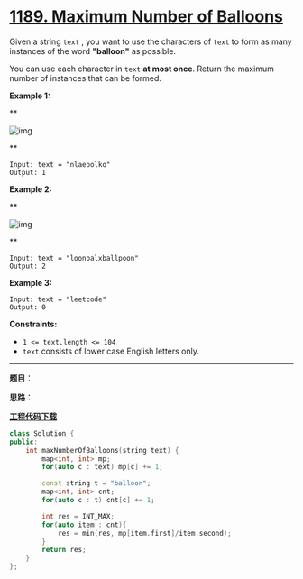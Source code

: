 # [1189. Maximum Number of Balloons](https://leetcode.com/problems/maximum-number-of-balloons/)

Given a string `text` , you want to use the characters of `text` to form as many instances of the word **"balloon"** as possible.

You can use each character in `text` **at most once**. Return the maximum number of instances that can be formed.

**Example 1:**

**

![img](https://assets.leetcode.com/uploads/2019/09/05/1536_ex1_upd.JPG)

**

```
Input: text = "nlaebolko"
Output: 1
```

**Example 2:**

**

![img](https://assets.leetcode.com/uploads/2019/09/05/1536_ex2_upd.JPG)

**

```
Input: text = "loonbalxballpoon"
Output: 2
```

**Example 3:**

```
Input: text = "leetcode"
Output: 0
```

**Constraints:**

* `1 <= text.length <= 104`
* `text` consists of lower case English letters only.

-----

**题目**：

**思路**：

[**工程代码下载**](https://github.com/shenkh/leetcode)

``` cpp
class Solution {
public:
    int maxNumberOfBalloons(string text) {
        map<int, int> mp;
        for(auto c : text) mp[c] += 1;

        const string t = "balloon";
        map<int, int> cnt;
        for(auto c : t) cnt[c] += 1;

        int res = INT_MAX;
        for(auto item : cnt){
            res = min(res, mp[item.first]/item.second);
        }
        return res;
    }
};
```
